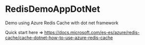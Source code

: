 # RedisDemoAppDotNet
Demo using Azure Redis Cache with dot net framework

Quick start here => https://docs.microsoft.com/es-es/azure/redis-cache/cache-dotnet-how-to-use-azure-redis-cache
